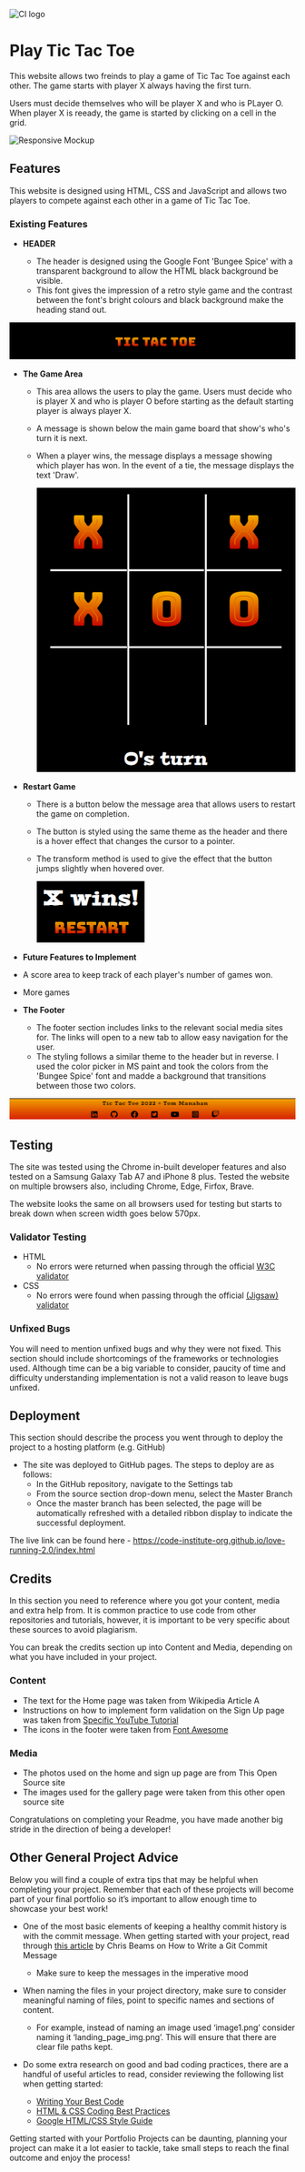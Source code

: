 ![CI logo](https://codeinstitute.s3.amazonaws.com/fullstack/ci_logo_small.png)

# Play Tic Tac Toe

This website allows two freinds to play a game of Tic Tac Toe against each other.
The game starts with player X always having the first turn.

Users must decide themselves who will be player X and who is PLayer O.
When player X is reeady, the game is started by clicking on a cell in the grid.

![Responsive Mockup](https://github.com/lucyrush/readme-template/blob/master/media/love_running_mockup.png)

## Features 

This website is designed using HTML, CSS and JavaScript and allows two players to compete against each other in a game of Tic Tac Toe.

### Existing Features

- __HEADER__

  - The header is designed using the Google Font 'Bungee Spice' with a transparent background to allow the HTML black background be visible.
  - This font gives the impression of a retro style game and the contrast between the font's bright colours and black background make the heading stand out.

![Header](assets/images/header.png)

- __The Game Area__

  - This area allows the users to play the game. Users must decide who is player X and who is player O before starting as the default starting player is always player X. 
  - A message is shown below the main game board that show's who's turn it is next.
  - When a player wins, the message displays a message showing which player has won. In the event of a tie, the message displays the text 'Draw'.

    ![Game Area](assets/images/gameArea.png)

- __Restart Game__

  - There is a button below the message area that allows users to restart the game on completion.
  - The button is styled using the same theme as the header and there is a hover effect that changes the cursor to a pointer.
  - The transform method is used to give the effect that the button jumps slightly when hovered over.

    ![Restart Button](assets/images/restartButton.png)

- __Future Features to Implement__

- A score area to keep track of each player's number of games won.
- More games

- __The Footer__ 

  - The footer section includes links to the relevant social media sites for. The links will open to a new tab to allow easy navigation for the user. 
  - The styling follows a similar theme to the header but in reverse. I used the color picker in MS paint and took the colors from the 'Bungee Spice' font and madde a background that transitions between those two colors.

![Footer](assets/images/footer.png)

## Testing 

The site was tested using the Chrome in-built developer features and also tested on a Samsung Galaxy Tab A7 and iPhone 8 plus. Tested the website on multiple browsers also, including Chrome, Edge, Firfox, Brave.

The website looks the same on all browsers used for testing but starts to break down when screen width goes below 570px.

### Validator Testing 

- HTML
  - No errors were returned when passing through the official [W3C validator](https://validator.w3.org/nu/?doc=https%3A%2F%2Fcode-institute-org.github.io%2Flove-running-2.0%2Findex.html)
- CSS
  - No errors were found when passing through the official [(Jigsaw) validator](http://jigsaw.w3.org/css-validator/validator$link)

### Unfixed Bugs

You will need to mention unfixed bugs and why they were not fixed. This section should include shortcomings of the frameworks or technologies used. Although time can be a big variable to consider, paucity of time and difficulty understanding implementation is not a valid reason to leave bugs unfixed. 

## Deployment

This section should describe the process you went through to deploy the project to a hosting platform (e.g. GitHub) 

- The site was deployed to GitHub pages. The steps to deploy are as follows: 
  - In the GitHub repository, navigate to the Settings tab 
  - From the source section drop-down menu, select the Master Branch
  - Once the master branch has been selected, the page will be automatically refreshed with a detailed ribbon display to indicate the successful deployment. 

The live link can be found here - https://code-institute-org.github.io/love-running-2.0/index.html 


## Credits 

In this section you need to reference where you got your content, media and extra help from. It is common practice to use code from other repositories and tutorials, however, it is important to be very specific about these sources to avoid plagiarism. 

You can break the credits section up into Content and Media, depending on what you have included in your project. 

### Content 

- The text for the Home page was taken from Wikipedia Article A
- Instructions on how to implement form validation on the Sign Up page was taken from [Specific YouTube Tutorial](https://www.youtube.com/)
- The icons in the footer were taken from [Font Awesome](https://fontawesome.com/)

### Media

- The photos used on the home and sign up page are from This Open Source site
- The images used for the gallery page were taken from this other open source site


Congratulations on completing your Readme, you have made another big stride in the direction of being a developer! 

## Other General Project Advice

Below you will find a couple of extra tips that may be helpful when completing your project. Remember that each of these projects will become part of your final portfolio so it’s important to allow enough time to showcase your best work! 

- One of the most basic elements of keeping a healthy commit history is with the commit message. When getting started with your project, read through [this article](https://chris.beams.io/posts/git-commit/) by Chris Beams on How to Write  a Git Commit Message 
  - Make sure to keep the messages in the imperative mood 

- When naming the files in your project directory, make sure to consider meaningful naming of files, point to specific names and sections of content.
  - For example, instead of naming an image used ‘image1.png’ consider naming it ‘landing_page_img.png’. This will ensure that there are clear file paths kept. 

- Do some extra research on good and bad coding practices, there are a handful of useful articles to read, consider reviewing the following list when getting started:
  - [Writing Your Best Code](https://learn.shayhowe.com/html-css/writing-your-best-code/)
  - [HTML & CSS Coding Best Practices](https://medium.com/@inceptiondj.info/html-css-coding-best-practice-fadb9870a00f)
  - [Google HTML/CSS Style Guide](https://google.github.io/styleguide/htmlcssguide.html#General)

Getting started with your Portfolio Projects can be daunting, planning your project can make it a lot easier to tackle, take small steps to reach the final outcome and enjoy the process! 